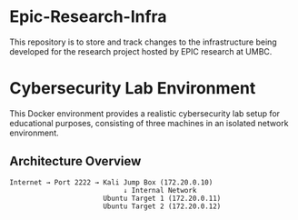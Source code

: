 # Epic-Research-Infra
This repository is to store and track changes to the infrastructure being developed for the research project hosted by EPIC research at UMBC.

# Cybersecurity Lab Environment

This Docker environment provides a realistic cybersecurity lab setup for educational purposes, consisting of three machines in an isolated network environment.

## Architecture Overview

```
Internet → Port 2222 → Kali Jump Box (172.20.0.10)
                            ↓ Internal Network
                       Ubuntu Target 1 (172.20.0.11)
                       Ubuntu Target 2 (172.20.0.12)